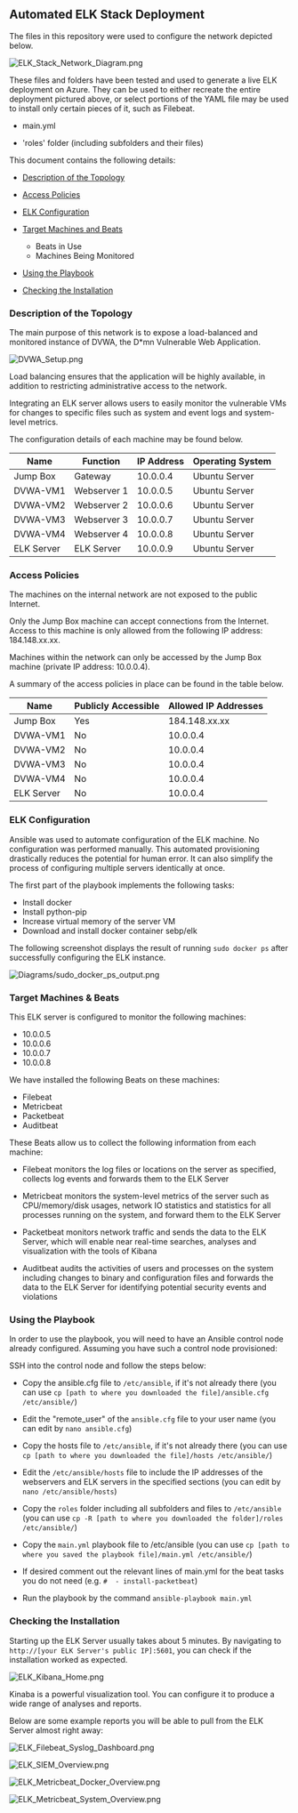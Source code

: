 ## Automated ELK Stack Deployment

The files in this repository were used to configure the network depicted below.

![ELK_Stack_Network_Diagram.png](Diagrams/ELK_Stack_Network_Diagram.png)

These files and folders have been tested and used to generate a live ELK deployment on Azure. They can be used to either recreate the entire deployment pictured above, or select portions of the YAML file may be used to install only certain pieces of it, such as Filebeat.

  - main.yml

  - 'roles' folder (including subfolders and their files)

This document contains the following details:

- [Description of the Topology](#description-of-the-topology)

- [Access Policies](#access-policies)

- [ELK Configuration](#elk-configuration)

- [Target Machines and Beats](#target-machines-and-beats)
  - Beats in Use
  - Machines Being Monitored

- [Using the Playbook](#using-the-playbook)

- [Checking the Installation](#checking-the-installation)

### Description of the Topology

The main purpose of this network is to expose a load-balanced and monitored instance of DVWA, the D*mn Vulnerable Web Application.

![DVWA_Setup.png](Images/DVWA_Setup.png)

Load balancing ensures that the application will be highly available, in addition to restricting administrative access to the network.

Integrating an ELK server allows users to easily monitor the vulnerable VMs for changes to specific files such as system and event logs and system-level metrics.

The configuration details of each machine may be found below.

| Name       | Function    | IP Address | Operating System |
|------------|-------------|------------|------------------|
| Jump Box   | Gateway     | 10.0.0.4   | Ubuntu Server    |
| DVWA-VM1   | Webserver 1 | 10.0.0.5   | Ubuntu Server    |
| DVWA-VM2   | Webserver 2 | 10.0.0.6   | Ubuntu Server    |
| DVWA-VM3   | Webserver 3 | 10.0.0.7   | Ubuntu Server    |
| DVWA-VM4   | Webserver 4 | 10.0.0.8   | Ubuntu Server    |
| ELK Server | ELK Server  | 10.0.0.9   | Ubuntu Server    |


### Access Policies

The machines on the internal network are not exposed to the public Internet. 

Only the Jump Box machine can accept connections from the Internet. Access to this machine is only allowed from the following IP address: 184.148.xx.xx.

Machines within the network can only be accessed by the Jump Box machine (private IP address: 10.0.0.4).

A summary of the access policies in place can be found in the table below.

| Name       | Publicly Accessible | Allowed IP Addresses  |
|------------|---------------------|-----------------------|
| Jump Box   | Yes                 | 184.148.xx.xx         |
| DVWA-VM1   | No                  | 10.0.0.4              | 
| DVWA-VM2   | No                  | 10.0.0.4              |
| DVWA-VM3   | No                  | 10.0.0.4              |
| DVWA-VM4   | No                  | 10.0.0.4              |
| ELK Server | No                  | 10.0.0.4              |


### ELK Configuration

Ansible was used to automate configuration of the ELK machine. No configuration was performed manually. This automated provisioning drastically reduces the potential for human error. It can also simplify the process of configuring multiple servers identically at once.

The first part of the playbook implements the following tasks:

- Install docker
- Install python-pip
- Increase virtual memory of the server VM
- Download and install docker container sebp/elk

The following screenshot displays the result of running `sudo docker ps` after successfully configuring the ELK instance.

![Diagrams/sudo_docker_ps_output.png](Images/sudo_docker_ps_output.png)


### Target Machines & Beats

This ELK server is configured to monitor the following machines:

- 10.0.0.5
- 10.0.0.6
- 10.0.0.7
- 10.0.0.8

We have installed the following Beats on these machines:

- Filebeat
- Metricbeat
- Packetbeat
- Auditbeat

These Beats allow us to collect the following information from each machine:

- Filebeat monitors the log files or locations on the server as specified, collects log events and forwards them to the ELK Server

- Metricbeat monitors the system-level metrics of the server such as CPU/memory/disk usages, network IO statistics and statistics for all processes running on the system, and forward them to the ELK Server

- Packetbeat monitors network traffic and sends the data to the ELK Server, which will enable near real-time searches, analyses and visualization with the tools of Kibana

- Auditbeat audits the activities of users and processes on the system including changes to binary and configuration files and forwards the data to the ELK Server for identifying potential security events and violations


### Using the Playbook

In order to use the playbook, you will need to have an Ansible control node already configured. Assuming you have such a control node provisioned: 

SSH into the control node and follow the steps below:

- Copy the ansible.cfg file to `/etc/ansible`, if it's not already there (you can use `cp [path to where you downloaded the file]/ansible.cfg /etc/ansible/`)

- Edit the "remote_user" of the `ansible.cfg` file to your user name (you can edit by `nano ansible.cfg`)

- Copy the hosts file to `/etc/ansible`, if it's not already there (you can use `cp [path to where you downloaded the file]/hosts /etc/ansible/`)

- Edit the `/etc/ansible/hosts` file to include the IP addresses of the webservers and ELK servers in the specified sections (you can edit by `nano /etc/ansible/hosts`)

- Copy the `roles` folder including all subfolders and files to `/etc/ansible` (you can use `cp -R [path to where you downloaded the folder]/roles /etc/ansible/`)

- Copy the `main.yml` playbook file to /etc/ansible (you can use `cp [path to where you saved the playbook file]/main.yml /etc/ansible/`)

- If desired comment out the relevant lines of main.yml for the beat tasks you do not need (e.g. `#  - install-packetbeat`)

- Run the playbook by the command `ansible-playbook main.yml`


### Checking the Installation

Starting up the ELK Server usually takes about 5 minutes. By navigating to `http://[your ELK Server's public IP]:5601`, you can check if the installation worked as expected.


![ELK_Kibana_Home.png](Images/ELK_Kibana_Home.png)



Kinaba is a powerful visualization tool. You can configure it to produce a wide range of analyses and reports.

Below are some example reports you will be able to pull from the ELK Server almost right away:


![ELK_Filebeat_Syslog_Dashboard.png](Images/ELK_Filebeat_Syslog_Dashboard.png)


 
![ELK_SIEM_Overview.png](Images/ELK_SIEM_Overview.png)



![ELK_Metricbeat_Docker_Overview.png](Images/ELK_Metricbeat_Docker_Overview.png)



![ELK_Metricbeat_System_Overview.png](Images/ELK_Metricbeat_System_Overview.png)
